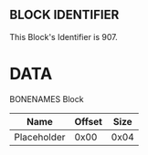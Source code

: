 ## BLOCK IDENTIFIER
This Block's Identifier is 907.
# DATA
BONENAMES Block

| Name | Offset | Size |
|--------|---------|------
| Placeholder | 0x00 | 0x04 |
